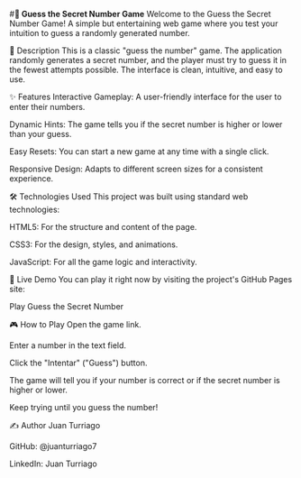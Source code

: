#**🎲 Guess the Secret Number Game**
Welcome to the Guess the Secret Number Game! A simple but entertaining web game where you test your intuition to guess a randomly generated number.

📜 Description
This is a classic "guess the number" game. The application randomly generates a secret number, and the player must try to guess it in the fewest attempts possible. The interface is clean, intuitive, and easy to use.

✨ Features
Interactive Gameplay: A user-friendly interface for the user to enter their numbers.

Dynamic Hints: The game tells you if the secret number is higher or lower than your guess.

Easy Resets: You can start a new game at any time with a single click.

Responsive Design: Adapts to different screen sizes for a consistent experience.

🛠️ Technologies Used
This project was built using standard web technologies:

HTML5: For the structure and content of the page.

CSS3: For the design, styles, and animations.

JavaScript: For all the game logic and interactivity.

🚀 Live Demo
You can play it right now by visiting the project's GitHub Pages site:

Play Guess the Secret Number

🎮 How to Play
Open the game link.

Enter a number in the text field.

Click the "Intentar" ("Guess") button.

The game will tell you if your number is correct or if the secret number is higher or lower.

Keep trying until you guess the number!

✍️ Author
Juan Turriago

GitHub: @juanturriago7

LinkedIn: Juan Turriago
